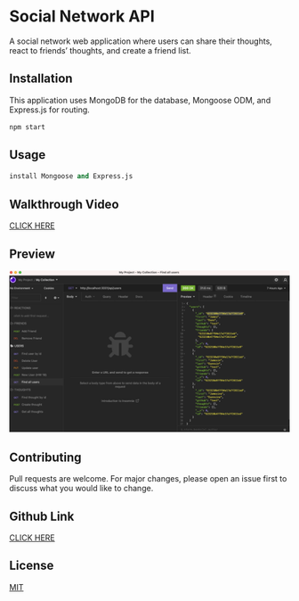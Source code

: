 # Social Network API

A social network web application where users can share their thoughts, react to friends’ thoughts, and create a friend list.

## Installation

This application uses MongoDB for the database, Mongoose ODM, and Express.js for routing.

```bash
npm start
```

## Usage

```python
install Mongoose and Express.js
```

## Walkthrough Video

[CLICK HERE](https://drive.google.com/file/d/1qBHQ1bJafx-BYEoRUUMqANOXMqwEnoHN/view)

## Preview

![Insomnia](ss.png)

## Contributing

Pull requests are welcome. For major changes, please open an issue first to discuss what you would like to change.

## Github Link

[CLICK HERE](https://github.com/SarahLabrotLientz/Social-Network-API)

## License

[MIT](https://choosealicense.com/licenses/mit/)
